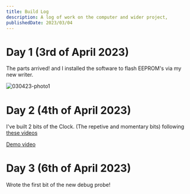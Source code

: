 ```yaml
---
title: Build Log
description: A log of work on the computer and wider project,
publishedDate: 2023/03/04
---
```

# Day 1 (3rd of April 2023)
The parts arrived! and I installed the software to flash EEPROM's via my new writer.

![030423-photo1](https://8bitproject.sean.cyou/images/build-log/030423/img1.png)

# Day 2 (4th of April 2023)
I've built 2 bits of the Clock. (The repetive and momentary bits) following [these videos](https://youtube.com/playlist?list=PLjOkTyLXtQdpgNY26l8Niqs8ZFTnUl9_0)

[Demo video](https://8bitproject.sean.cyou/images/build-log/040423/vid1.mp4)

# Day 3 (6th of April 2023)
Wrote the first bit of the new debug probe!